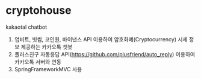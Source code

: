 # cryptohouse
kakaotal chatbot

1. 업비트, 빗썸, 코인원, 바이낸스 API 이용하여 암호화폐(Cryptocurrency) 시세 정보 제공하는 카카오톡 챗봇
2. 플러스친구 자동응답 API(https://github.com/plusfriend/auto_reply) 이용하여 카카오톡 서버와 연동
3. SpringFrameworkMVC 사용
